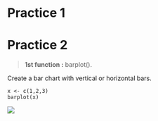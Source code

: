 
# Practice 1











# Practice 2
>**1st  function :** barplot().

Create a bar chart with vertical or horizontal bars.

```{r,echo=true}
x <- c(1,2,3)
barplot(x)
```
<img src="C:/Users/salmi/OneDrive/Documentos/GitHub/Funcion1.png">

